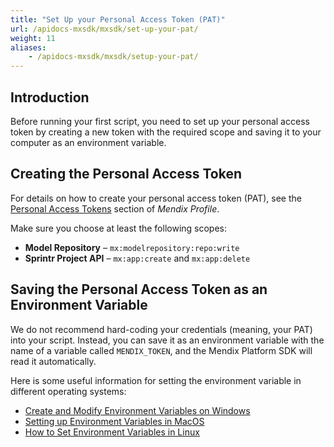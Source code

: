 ```yaml
---
title: "Set Up your Personal Access Token (PAT)"
url: /apidocs-mxsdk/mxsdk/set-up-your-pat/
weight: 11
aliases:
    - /apidocs-mxsdk/mxsdk/setup-your-pat/
---
```


## Introduction

Before running your first script, you need to set up your personal access token by creating a new token with the required scope and saving it to your computer as an environment variable.

## Creating the Personal Access Token

For details on how to create your personal access token (PAT), see the [Personal Access Tokens](/community-tools/mendix-profile/user-settings/#pat) section of *Mendix Profile*.

Make sure you choose at least the following scopes:

* **Model Repository** – `mx:modelrepository:repo:write`
* **Sprintr Project API** – `mx:app:create` and `mx:app:delete`

## Saving the Personal Access Token as an Environment Variable

We do not recommend hard-coding your credentials (meaning, your PAT) into your script. Instead, you can save it as an environment variable with the name of a variable called `MENDIX_TOKEN`, and the Mendix Platform SDK will read it automatically.

Here is some useful information for setting the environment variable in different operating systems:

* [Create and Modify Environment Variables on Windows](https://docs.oracle.com/en/database/oracle/machine-learning/oml4r/1.5.1/oread/creating-and-modifying-environment-variables-on-windows.html#GUID-DD6F9982-60D5-48F6-8270-A27EC53807D0)
* [Setting up Environment Variables in MacOS](https://medium.com/@himanshuagarwal1395/setting-up-environment-variables-in-macos-sierra-f5978369b255)
* [How to Set Environment Variables in Linux](https://www.serverlab.ca/tutorials/linux/administration-linux/how-to-set-environment-variables-in-linux/)
